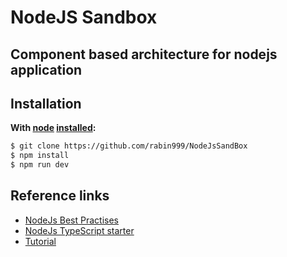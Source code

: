 # NodeJS Sandbox
## Component based architecture for nodejs application


## Installation &nbsp;
**With [node](http://nodejs.org) [installed](http://nodejs.org/en/download):**
```sh
$ git clone https://github.com/rabin999/NodeJsSandBox
$ npm install
$ npm run dev
```


## Reference links
- [NodeJs Best Practises](https://github.com/i0natan/nodebestpractices)
- [NodeJs TypeScript starter](https://github.com/microsoft/TypeScript-Node-Starter)
- [Tutorial](https://wanago.io/courses/typescript-express-tutorial/)
